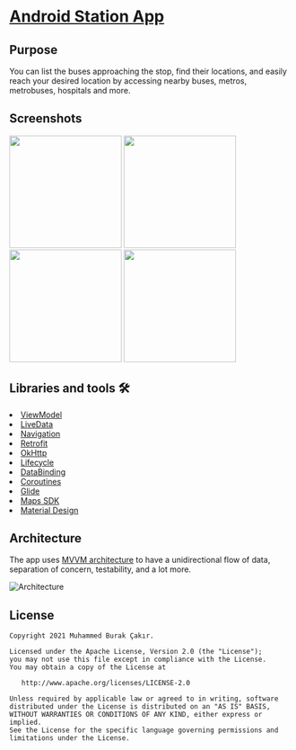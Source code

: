 # [Android Station App](https://github.com/mburakcakir/AsisCT-StationApp/tree/master/app/src/main/java/com/mburakcakir/stationapp)

## Purpose
You can list the buses approaching the stop, find their locations, and easily reach your desired location by accessing nearby buses, metros, metrobuses, hospitals and more. 

## Screenshots
<p float="left">
  <img src="https://user-images.githubusercontent.com/53263815/113513372-1a00c300-9572-11eb-8a0d-f21aac208677.png" width="200" />
  <img src="https://user-images.githubusercontent.com/53263815/113513408-49afcb00-9572-11eb-936d-713c012413a8.png" width="200" /> 
  <img src="https://user-images.githubusercontent.com/53263815/113513427-56ccba00-9572-11eb-97b8-d378dcd4a56a.png" width="200" />
  <img src="https://user-images.githubusercontent.com/53263815/113513429-5d5b3180-9572-11eb-92dc-c2d40fb5b092.png" width="200" />
</p>

## Libraries and tools 🛠
<li><a href="https://developer.android.com/topic/libraries/architecture/viewmodel">ViewModel</a></li>
<li><a href="https://developer.android.com/topic/libraries/architecture/livedata">LiveData</a></li>
<li><a href="https://developer.android.com/guide/navigation">Navigation</a></li>
<li><a href="https://square.github.io/retrofit/">Retrofit</a></li>
<li><a href="https://github.com/square/okhttp">OkHttp</a></li>
<li><a href="https://developer.android.com/topic/libraries/architecture/lifecycle">Lifecycle</a></li>
<li><a href="https://developer.android.com/topic/libraries/data-binding">DataBinding</a></li>
<li><a href="https://developer.android.com/topic/libraries/architecture/coroutines">Coroutines</a></li>
<li><a href="https://github.com/bumptech/glide">Glide</a></li>
<li><a href="https://developers.google.com/maps/documentation/android-sdk/overview">Maps SDK</a></li>
<li><a href="https://material.io/develop/android">Material Design</a></li>

## Architecture
The app uses <a href="https://developer.android.com/jetpack/guide">MVVM architecture</a> to have a unidirectional flow of data, separation of concern, testability, and a lot more.

![Architecture](https://developer.android.com/topic/libraries/architecture/images/final-architecture.png)

License
--------


    Copyright 2021 Muhammed Burak Çakır.

    Licensed under the Apache License, Version 2.0 (the "License");
    you may not use this file except in compliance with the License.
    You may obtain a copy of the License at

       http://www.apache.org/licenses/LICENSE-2.0

    Unless required by applicable law or agreed to in writing, software
    distributed under the License is distributed on an "AS IS" BASIS,
    WITHOUT WARRANTIES OR CONDITIONS OF ANY KIND, either express or implied.
    See the License for the specific language governing permissions and
    limitations under the License.
